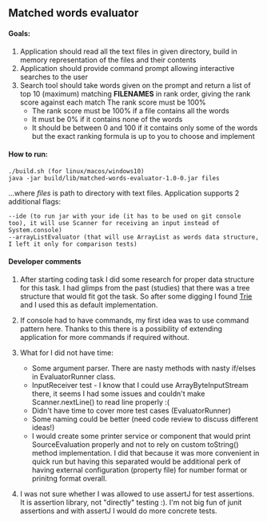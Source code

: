 ## Matched words evaluator

#### Goals:

1. Application should read all the text files in given directory, build in memory representation of the files and their contents
2. Application should provide command prompt allowing interactive searches to the user 
2. Search tool should take words given on the prompt and return a list of top 10 (maximum) matching **FILENAMES** in rank order, giving the rank score against each match
  The rank score must be 100%
   * The rank score must be 100% if a file contains all the words
   * It must be 0% if it contains none of the words
   * It should be between 0 and 100 if it contains only some of the words but the exact ranking formula
     is up to you to choose and implement

#### How to run:
    ./build.sh (for linux/macos/windows10)
    java -jar build/lib/matched-words-evaluator-1.0-0.jar files

...where *files* is path to directory with text files.
Application supports 2 additional flags:

    --ide (to run jar with your ide (it has to be used on git console too), it will use Scanner for receiving an input instead of System.console)
    --arrayListEvaluator (that will use ArrayList as words data structure, I left it only for comparison tests)
    
#### Developer comments
1. After starting coding task I did some research for proper data structure for this task. I had glimps from the past (studies) that there was a tree structure that would fit got the task.
So after some digging I found [Trie](https://www.baeldung.com/trie-java) and I used this as default implementation.

2. If console had to have commands, my first idea was to use command pattern here. Thanks to this there is a possibility of extending application for more commands if required without.

3. What for I did not have time:
   * Some argument parser. There are nasty methods with nasty if/elses in EvaluatorRunner class.
   * InputReceiver test - I know that I could use ArrayByteInputStream there, it seems I had some issues and couldn't make Scanner.nextLine() to read line properly :(
   * Didn't have time to cover more test cases (EvaluatorRunner)
   * Some naming could be better (need code review to discuss different ideas!)
   * I would create some printer service or component that would print SourceEvaluation properly and not to rely on custom toString() method implementation. I did that because it was more convenient in quick run but having this separated would be additional perk of having external configuration (property file) for number format or prinitng format overall. 

4. I was not sure whether I was allowed to use assertJ for test assertions. It is assertion library, not "directly" testing :). I'm not big fun of junit assertions and with assertJ I would do more concrete tests.

 
